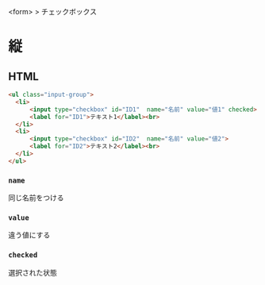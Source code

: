 \<form> > チェックボックス
# 縦
## HTML
```html
<ul class="input-group">
  <li>
	  <input type="checkbox" id="ID1"  name="名前" value="値1" checked>
	  <label for="ID1">テキスト1</label><br>
  </li>
  <li>
	  <input type="checkbox" id="ID2"  name="名前" value="値2">
	  <label for="ID2">テキスト2</label><br>
  </li>
</ul>
```

### ```name```
同じ名前をつける

### ```value```
違う値にする

### ```checked```
選択された状態
